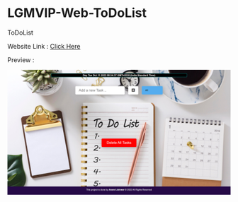 # LGMVIP-Web-ToDoList

ToDoList

Website Link : [Click Here](https://anand-3399.github.io/LGM-WEB-AllTasks/Task1%20To-Do-List/)

Preview :

![1665458953917](image/README/1665458953917.png)
